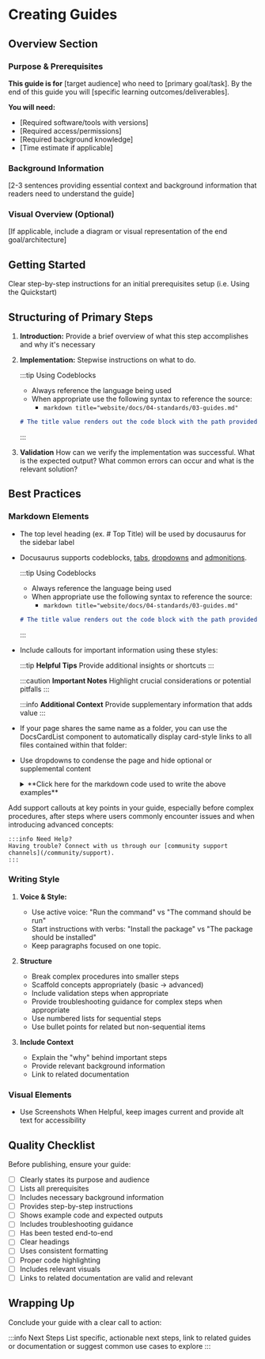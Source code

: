 # Creating Guides

## Overview Section

### Purpose & Prerequisites

**This guide is for** [target audience] who need to [primary goal/task]. By the end of this guide you will [specific learning outcomes/deliverables].

**You will need:**
- [Required software/tools with versions]
- [Required access/permissions]
- [Required background knowledge]
- [Time estimate if applicable]

### Background Information

[2-3 sentences providing essential context and background information that readers need to understand the guide]

### Visual Overview (Optional)

[If applicable, include a diagram or visual representation of the end goal/architecture]

## Getting Started

Clear step-by-step instructions for an initial prerequisites setup (i.e. Using the Quickstart)

## Structuring of Primary Steps

1. **Introduction:** Provide a brief overview of what this step accomplishes and why it's necessary

2. **Implementation:** Stepwise instructions on what to do.

    :::tip Using Codeblocks

    - Always reference the language being used
    - When appropriate use the following syntax to reference the source: 
        -  `markdown title="website/docs/04-standards/03-guides.md"`


    ```markdown title="website/docs/04-standards/03-guides.md"
    # The title value renders out the code block with the path provided
    ```

    :::

3. **Validation** How can we verify the implementation was successful. What is the expected output? What common errors can occur and what is the relevant solution?

## Best Practices

### Markdown Elements

- The top level heading (ex. # Top Title) will be used by docusaurus for the sidebar label

- Docusaurus supports codeblocks, [tabs](https://docusaurus.io/docs/markdown-features/tabs), [dropdowns](https://docusaurus.io/docs/markdown-features#details) and [admonitions](https://docusaurus.io/docs/markdown-features/admonitions).

    :::tip Using Codeblocks

    - Always reference the language being used
    - When appropriate use the following syntax to reference the source: 
        -  `markdown title="website/docs/04-standards/03-guides.md"`


    ```markdown title="website/docs/04-standards/03-guides.md"
    # The title value renders out the code block with the path provided
    ```
    :::

- Include callouts for important information using these styles:
  
    :::tip
    **Helpful Tips**
    Provide additional insights or shortcuts
    :::

    :::caution
    **Important Notes**
    Highlight crucial considerations or potential pitfalls
    :::

    :::info
    **Additional Context**
    Provide supplementary information that adds value
    :::

- If your page shares the same name as a folder, you can use the DocsCardList component to automatically display card-style links to all files contained within that folder:

    <DocCardList />

- Use dropdowns to condense the page and hide optional or supplemental content

    <details>
    <summary>**Click here for the markdown code used to write the above examples**</summary>

    ``````

    ## Markdown formatting 

    When adding and editing markdown files within the project repository there are a few considerations to be made to ensure your files get rendered correctly by docusaurus:

    - The top level heading (ex. # Top Title) will be used by docusaurus for the sidebar label

    - Docusaurus supports codeblocks, [tabs](https://docusaurus.io/docs/markdown-features/tabs), [dropdowns](https://docusaurus.io/docs/markdown-features#details) and [admonitions](https://docusaurus.io/docs/markdown-features/admonitions).


        :::tip Using Codeblocks

        - Always reference the language being used
        - When appropriate use the following syntax to reference the source: 
            -  `markdown title="website/docs/04-standards/03-guides.md"`


        ```markdown title="website/docs/04-standards/03-guides.md"
        # The title value renders out the code block with the path provided
        ```
        :::

    - Include callouts for important information using these styles:
    
        :::tip
        **Helpful Tips**
        Provide additional insights or shortcuts
        :::

        :::caution
        **Important Notes**
        Highlight crucial considerations or potential pitfalls
        :::

        :::info
        **Additional Context**
        Provide supplementary information that adds value
        :::

    - If your page shares the same name as a folder, you can use the DocsCardList component to automatically display card-style links to all files contained within that folder. This creates a dropdown-style navigation menu.

    <DocsCardList />

    <details>
    <summary>**Click here for the markdown code used for the above examples**</summary>
    [The content seen in this dropdown would go in here]
    </details>

    ``````

    </details>

Add support callouts at key points in your guide, especially before complex procedures, after steps where users commonly encounter issues and when introducing advanced concepts:

    :::info Need Help?
    Having trouble? Connect with us through our [community support channels](/community/support).
    :::

### Writing Style

1. **Voice & Style:** 
    - Use active voice: "Run the command" vs "The command should be run"
    - Start instructions with verbs: "Install the package" vs "The package should be installed"
    - Keep paragraphs focused on one topic.

2. **Structure**
   - Break complex procedures into smaller steps
   - Scaffold concepts appropriately (basic → advanced)
   - Include validation steps when appropriate
   - Provide troubleshooting guidance for complex steps when appropriate
   - Use numbered lists for sequential steps
   - Use bullet points for related but non-sequential items

3. **Include Context**
   - Explain the "why" behind important steps
   - Provide relevant background information
   - Link to related documentation

### Visual Elements
- Use Screenshots When Helpful, keep images current and provide alt text for accessibility

## Quality Checklist

Before publishing, ensure your guide:

- [ ] Clearly states its purpose and audience
- [ ] Lists all prerequisites
- [ ] Includes necessary background information
- [ ] Provides step-by-step instructions
- [ ] Shows example code and expected outputs
- [ ] Includes troubleshooting guidance
- [ ] Has been tested end-to-end
- [ ] Clear headings
- [ ] Uses consistent formatting
- [ ] Proper code highlighting
- [ ] Includes relevant visuals
- [ ] Links to related documentation are valid and relevant

## Wrapping Up

Conclude your guide with a clear call to action:

:::info Next Steps
List specific, actionable next steps, link to related guides or documentation or suggest common use cases to explore
:::
